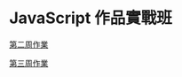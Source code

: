 # JavaScript 作品實戰班

[第二周作業](https://cinglin570.github.io/hexschool-jsClass/week2/index)

[第三周作業](https://cinglin570.github.io/hexschool-jsClass/week3/index)
